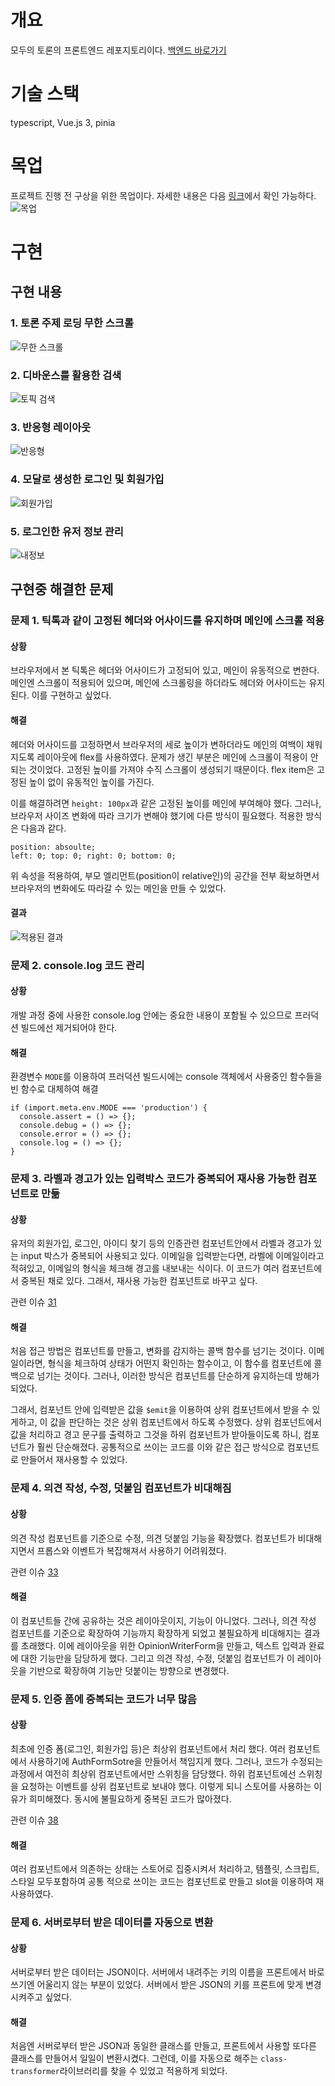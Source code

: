 # 개요

모두의 토론의 프론트엔드 레포지토리이다.
[백엔드 바로가기](https://github.com/HaejinYang/every-discussion-backend)

# 기술 스택

typescript, Vue.js 3, pinia

# 목업

프로젝트 진행 전 구상을 위한 목업이다. 자세한 내용은 다음 [링크](https://ovenapp.io/view/vHYglcf3PXrqDKcqUOXYsBKKf7CJflvs/OvHxh)에서 확인 가능하다.
![목업](./references/mockup.png)

# 구현

## 구현 내용

### 1. 토론 주제 로딩 무한 스크롤

![무한 스크롤](./references/홈화면-로딩중.gif)

### 2. 디바운스를 활용한 검색

![토픽 검색](./references/토론생성중검색.gif)

### 3. 반응형 레이아웃

![반응형](./references/반응형.gif)

### 4. 모달로 생성한 로그인 및 회원가입

![회원가입](./references/인증폼.gif)

### 5. 로그인한 유저 정보 관리

![내정보](./references/내정보.gif)

## 구현중 해결한 문제

### 문제 1. 틱톡과 같이 고정된 헤더와 어사이드를 유지하며 메인에 스크롤 적용

#### 상황

브라우저에서 본 틱톡은 헤더와 어사이드가 고정되어 있고, 메인이 유동적으로 변한다. 메인엔 스크롤이 적용되어 있으며, 메인에 스크롤링을 하더라도 헤더와 어사이드는 유지된다. 이를 구현하고 싶었다.

#### 해결

헤더와 어사이드를 고정하면서 브라우저의 세로 높이가 변하더라도 메인의 여백이 채워지도록 레이아웃에 flex를 사용하였다. 문제가 생긴 부분은 메인에 스크롤이 적용이 안되는 것이었다.
고정된 높이를 가져야 수직 스크롤이 생성되기 때문이다. flex item은 고정된 높이 없이 유동적인 높이를 가진다.

이를 해결하려면 `height: 100px`과 같은 고정된 높이를 메인에 부여해야 했다.
그러나, 브라우저 사이즈 변화에 따라 크기가 변해야 했기에 다른 방식이 필요했다.
적용한 방식은 다음과 같다.

```
position: absoulte;
left: 0; top: 0; right: 0; bottom: 0;
```

위 속성을 적용하여, 부모 엘리먼트(position이 relative인)의 공간을 전부 확보하면서 브라우저의 변화에도 따라갈 수 있는 메인을 만들 수 있었다.

#### 결과

![적용된 결과](./references/홈화면.gif)

### 문제 2. console.log 코드 관리

#### 상황

개발 과정 중에 사용한 console.log 안에는 중요한 내용이 포함될 수 있으므로 프러덕션 빌드에선 제거되어야 한다.

#### 해결

환경변수 `MODE`를 이용하여 프러덕션 빌드시에는 console 객체에서 사용중인 함수들을 빈 함수로 대체하여 해결

```
if (import.meta.env.MODE === 'production') {
  console.assert = () => {};
  console.debug = () => {};
  console.error = () => {};
  console.log = () => {};
}
```

### 문제 3. 라벨과 경고가 있는 입력박스 코드가 중복되어 재사용 가능한 컴포넌트로 만듦

#### 상황

유저의 회원가입, 로그인, 아이디 찾기 등의 인증관련 컴포넌트안에서 라벨과 경고가 있는 input 박스가 중복되어 사용되고 있다.
이메일을 입력받는다면, 라벨에 이메일이라고 적혀있고, 이메일의 형식을 체크해 경고를 내보내는 식이다.
이 코드가 여러 컴포넌트에서 중복된 채로 있다. 그래서, 재사용 가능한 컴포넌트로 바꾸고 싶다.

관련 이슈 [31](https://github.com/HaejinYang/every-discussion-frontend/issues/31)

#### 해결

처음 접근 방법은 컴포넌트를 만들고, 변화를 감지하는 콜백 함수를 넘기는 것이다.
이메일이라면, 형식을 체크하여 상태가 어떤지 확인하는 함수이고, 이 함수를 컴포넌트에 콜백으로 넘기는 것이다.
그러나, 이러한 방식은 컴포넌트를 단순하게 유지하는데 방해가 되었다.

그래서, 컴포넌트 안에 입력받은 값을 `$emit`을 이용하여 상위 컴포넌트에서 받을 수 있게하고, 이 값을 판단하는 것은 상위 컴포넌트에서 하도록 수정했다.
상위 컴포넌트에서 값을 처리하고 경고 문구를 출력하고 그것을 하위 컴포넌트가 받아들이도록 하니, 컴포넌트가 훨씬 단순해졌다.
공통적으로 쓰이는 코드를 이와 같은 접근 방식으로 컴포넌트로 만들어서 재사용할 수 있었다.

### 문제 4. 의견 작성, 수정, 덧붙임 컴포넌트가 비대해짐

#### 상황

의견 작성 컴포넌트를 기준으로 수정, 의견 덧붙임 기능을 확장했다.
컴포넌트가 비대해지면서 프롭스와 이벤트가 복잡해져서 사용하기 어려워졌다.

관련 이슈 [33](https://github.com/HaejinYang/every-discussion-frontend/issues/33)

#### 해결

이 컴포넌트들 간에 공유하는 것은 레이아웃이지, 기능이 아니었다.
그러나, 의견 작성 컴포넌트를 기준으로 확장하여 기능까지 확장하게 되었고 불필요하게 비대해지는 결과를 초래했다.
이에 레이아웃을 위한 OpinionWriterForm을 만들고, 텍스트 입력과 완료에 대한 기능만을 담당하게 했다.
그리고 의견 작성, 수정, 덧붙임 컴포넌트가 이 레이아웃을 기반으로 확장하여 기능만 덧붙이는 방향으로 변경했다.

### 문제 5. 인증 폼에 중복되는 코드가 너무 많음

#### 상황

최초에 인증 폼(로그인, 회원가입 등)은 최상위 컴포넌트에서 처리 했다.
여러 컴포넌트에서 사용하기에 AuthFormSotre을 만들어서 책임지게 했다.
그러나, 코드가 수정되는 과정에서 여전히 최상위 컴포넌트에서만 스위칭을 담당했다.
하위 컴포넌트에선 스위칭을 요청하는 이벤트를 상위 컴포넌트로 보내야 했다.
이렇게 되니 스토어를 사용하는 이유가 희미해졌다. 동시에 불필요하게 중복된 코드가 많아졌다.

관련 이슈 [38](https://github.com/HaejinYang/every-discussion-frontend/issues/38)

#### 해결

여러 컴포넌트에서 의존하는 상태는 스토어로 집중시켜서 처리하고, 템플릿, 스크립트, 스타일 모두포함하여 공통 적으로 쓰이는 코드는 컴포넌트로 만들고 slot을 이용하여 재사용하였다.

### 문제 6. 서버로부터 받은 데이터를 자동으로 변환

#### 상황

서버로부터 받은 데이터는 JSON이다. 서버에서 내려주는 키의 이름을 프론트에서 바로 쓰기엔 어울리지 않는 부분이 있었다.
서버에서 받은 JSON의 키를 프론트에 맞게 변경시켜주고 싶었다.

#### 해결

처음엔 서버로부터 받은 JSON과 동일한 클래스를 만들고, 프론트에서 사용할 또다른 클래스를 만들어서 일일이 변환시켰다. 그런데, 이를 자동으로 해주는 `class-transformer`라이브러리를 찾을 수 있었고
적용하게 되었다.
